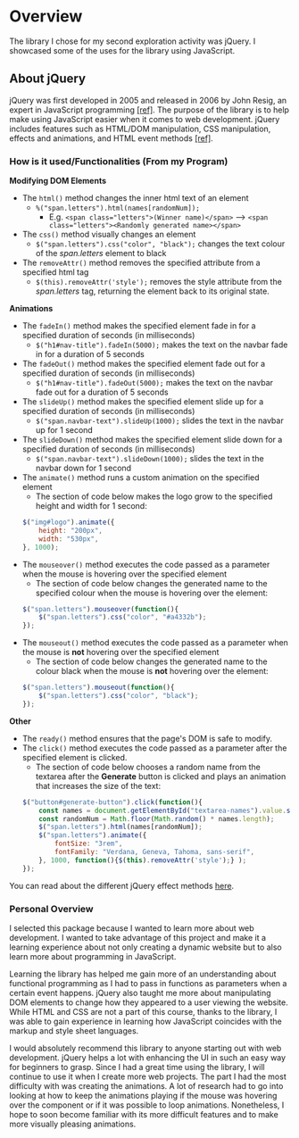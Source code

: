 # Overview
The library I chose for my second exploration activity was jQuery. I showcased some of the uses for the library using JavaScript.

## About jQuery
jQuery was first developed in 2005 and released in 2006 by John Resig, an expert in JavaScript programming [[ref]](https://blog.logrocket.com/the-history-and-legacy-of-jquery/). The purpose of the library is to help make using JavaScript easier when it comes to web development. jQuery includes features such as HTML/DOM manipulation, CSS manipulation, effects and animations, and HTML event methods [[ref]](https://www.w3schools.com/jquery/jquery_intro.asp).

### How is it used/Functionalities (From my Program)
**Modifying DOM Elements**
- The `html()` method changes the inner html text of an element
    - `%("span.letters").html(names[randomNum]);`
        - E.g. `<span class="letters">(Winner name)</span>` --> `<span class="letters"><Randomly generated name></span>`
- The `css()` method visually changes an element
    - `$("span.letters").css("color", "black");` changes the text colour of the _span.letters_ element to black
- The `removeAttr()` method removes the specified attribute from a specified html tag
    - `$(this).removeAttr('style');` removes the style attribute from the _span.letters_ tag, returning the element back to its original state.


**Animations**
- The `fadeIn()` method makes the specified element fade in for a specified duration of seconds (in milliseconds)
    - `$("h1#nav-title").fadeIn(5000);` makes the text on the navbar fade in for a duration of 5 seconds
- The `fadeOut()` method makes the specified element fade out for a specified duration of seconds (in milliseconds)
    - `$("h1#nav-title").fadeOut(5000);` makes the text on the navbar fade out for a duration of 5 seconds
- The `slideUp()` method makes the specified element slide up for a specified duration of seconds (in milliseconds)
    - `$("span.navbar-text").slideUp(1000);` slides the text in the navbar up for 1 second
- The `slideDown()` method makes the specified element slide down for a specified duration of seconds (in milliseconds)
    - `$("span.navbar-text").slideDown(1000);` slides the text in the navbar down for 1 second
- The `animate()` method runs a custom animation on the specified element
    - The section of code below makes the logo grow to the specified height and width for 1 second:
    ```javascript
    $("img#logo").animate({
        height: "200px",
        width: "530px",
    }, 1000);
    ```
- The `mouseover()` method executes the code passed as a parameter when the mouse is hovering over the specified element
    - The section of code below changes the generated name to the specified colour when the mouse is hovering over the element:
    ```javascript
    $("span.letters").mouseover(function(){
        $("span.letters").css("color", "#a4332b");
    });
    ```
- The `mouseout()` method executes the code passed as a parameter when the mouse is **not** hovering over the specified element
    - The section of code below changes the generated name to the colour black when the mouse is **not** hovering over the element:
    ```javascript
    $("span.letters").mouseout(function(){
        $("span.letters").css("color", "black");
    });
    ```

**Other**
- The `ready()` method ensures that the page's DOM is safe to modify.
- The `click()` method executes the code passed as a parameter after the specified element is clicked.
    - The section of code below chooses a random name from the textarea after the **Generate** button is clicked and plays an animation that increases the size of the text:
    ```javascript
    $("button#generate-button").click(function(){
        const names = document.getElementById("textarea-names").value.split("\n");
        const randomNum = Math.floor(Math.random() * names.length);
        $("span.letters").html(names[randomNum]);
        $("span.letters").animate({
            fontSize: "3rem",
            fontFamily: "Verdana, Geneva, Tahoma, sans-serif",
        }, 1000, function(){$(this).removeAttr('style');} );
    });
    ```

You can read about the different jQuery effect methods [here](https://www.w3schools.com/jquery/jquery_ref_effects.asp).

### Personal Overview
I selected this package because I wanted to learn more about web development. I wanted to take advantage of this project and make it a learning experience about not only creating a dynamic website but to also learn more about programming in JavaScript. 

Learning the library has helped me gain more of an understanding about functional programming as I had to pass in functions as parameters when a certain event happens. jQuery also taught me more about manipulating DOM elements to change how they appeared to a user viewing the website. While HTML and CSS are not a part of this course, thanks to the library, I was able to gain experience in learning how JavaScript coincides with the markup and style sheet languages.

I would absolutely recommend this library to anyone starting out with web development. jQuery helps a lot with enhancing the UI in such an easy way for beginners to grasp. Since I had a great time using the library, I will continue to use it when I create more web projects. The part I had the most difficulty with was creating the animations. A lot of research had to go into looking at how to keep the animations playing if the mouse was hovering over the component or if it was possible to loop animations. Nonetheless, I hope to soon become familiar with its more difficult features and to make more visually pleasing animations.
